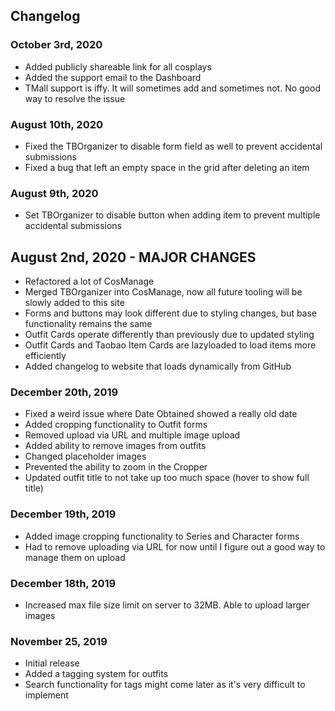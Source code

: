 ## Changelog

### October 3rd, 2020
- Added publicly shareable link for all cosplays
- Added the support email to the Dashboard
- TMall support is iffy. It will sometimes add and sometimes not. No good way to resolve the issue

### August 10th, 2020
- Fixed the TBOrganizer to disable form field as well to prevent accidental submissions
- Fixed a bug that left an empty space in the grid after deleting an item

### August 9th, 2020
- Set TBOrganizer to disable button when adding item to prevent multiple accidental submissions

## August 2nd, 2020 - MAJOR CHANGES
- Refactored a lot of CosManage
- Merged TBOrganizer into CosManage, now all future tooling will be slowly added to this site
- Forms and buttons may look different due to styling changes, but base functionality remains the same
- Outfit Cards operate differently than previously due to updated styling
- Outfit Cards and Taobao Item Cards are lazyloaded to load items more efficiently
- Added changelog to website that loads dynamically from GitHub

### December 20th, 2019
- Fixed a weird issue where Date Obtained showed a really old date
- Added cropping functionality to Outfit forms
- Removed upload via URL and multiple image upload
- Added ability to remove images from outfits
- Changed placeholder images
- Prevented the ability to zoom in the Cropper
- Updated outfit title to not take up too much space (hover to show full title)

### December 19th, 2019
- Added image cropping functionality to Series and Character forms
- Had to remove uploading via URL for now until I figure out a good way to manage them on upload

### December 18th, 2019
- Increased max file size limit on server to 32MB. Able to upload larger images

### November 25, 2019
- Initial release
- Added a tagging system for outfits
- Search functionality for tags might come later as it's very difficult to implement
